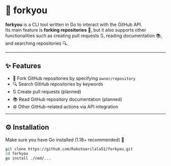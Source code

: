 # 🍴 forkyou

**forkyou** is a CLI tool written in Go to interact with the GitHub API.  
Its main feature is **forking repositories** 🔱, but it also supports other functionalities such as creating pull requests 🔃, reading documentation 📚, and searching repositories 🔍.

---

## ✨ Features

- 🔱 Fork GitHub repositories by specifying `owner/repository`
- 🔍 Search GitHub repositories by keywords
- 🔃 Create pull requests (planned)
- 📚 Read GitHub repository documentation (planned)
- ⚙️ Other GitHub-related actions via API integration

---

## ⚙️ Installation

Make sure you have Go installed (1.18+ recommended) 🐹

```bash
git clone https://github.com/Rakotoarilala51/forkyou.git
cd forkyou
go install ./cmd/...
